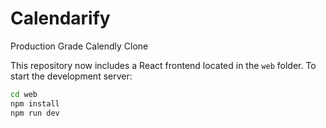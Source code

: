 # Calendarify
Production Grade Calendly Clone

This repository now includes a React frontend located in the `web` folder. To start the development server:

```bash
cd web
npm install
npm run dev
```
